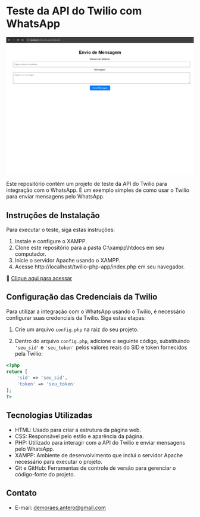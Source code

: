# Teste da API do Twilio com WhatsApp

![Pré-visualização](preview.png)

Este repositório contém um projeto de teste da API do Twilio para integração com o WhatsApp. É um exemplo simples de como usar o Twilio para enviar mensagens pelo WhatsApp.

## Instruções de Instalação

Para executar o teste, siga estas instruções:

1. Instale e configure o XAMPP.
2. Clone este repositório para a pasta C:\xampp\htdocs em seu computador.
3. Inicie o servidor Apache usando o XAMPP.
4. Acesse http://localhost/twilio-php-app/index.php em seu navegador.

:link: [Clique aqui para acessar](http://localhost/twilio-php-app/index.php)

## Configuração das Credenciais da Twilio

Para utilizar a integração com o WhatsApp usando o Twilio, é necessário configurar suas credenciais da Twilio. Siga estas etapas:

1. Crie um arquivo `config.php` na raiz do seu projeto.

2. Dentro do arquivo `config.php`, adicione o seguinte código, substituindo `'seu_sid'` e `'seu_token'` pelos valores reais do SID e token fornecidos pela Twilio:

```php
<?php
return [
    'sid' => 'seu_sid',
    'token' => 'seu_token'
];
?>
```

## Tecnologias Utilizadas

- HTML: Usado para criar a estrutura da página web.
- CSS: Responsável pelo estilo e aparência da página.
- PHP: Utilizado para interagir com a API do Twilio e enviar mensagens pelo WhatsApp.
- XAMPP: Ambiente de desenvolvimento que inclui o servidor Apache necessário para executar o projeto.
- Git e GitHub: Ferramentas de controle de versão para gerenciar o código-fonte do projeto.

## Contato

- E-mail: demoraes.antero@gmail.com
